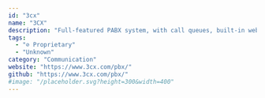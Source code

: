 ```yaml
---
id: "3cx"
name: "3CX"
description: "Full-featured PABX system, with call queues, built-in web conferencing, live chat and social media messaging all on one system."
tags:
  - "⊘ Proprietary"
  - "Unknown"
category: "Communication"
website: "https://www.3cx.com/pbx/"
github: "https://www.3cx.com/pbx/"
#image: "/placeholder.svg?height=300&width=400"
---
```


